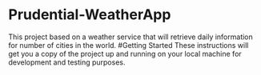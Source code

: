 # Prudential-WeatherApp
This project based on a weather service that will retrieve daily information for number of cities in the world.
#Getting Started
These instructions will get you a copy of the project up and running on your local machine for development and testing purposes.
